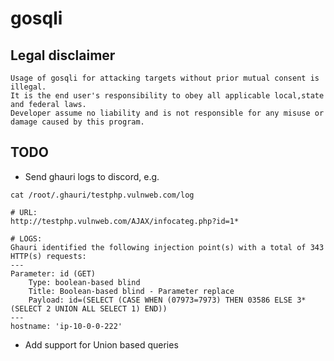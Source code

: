 # gosqli

## **Legal disclaimer**
```
Usage of gosqli for attacking targets without prior mutual consent is illegal.
It is the end user's responsibility to obey all applicable local,state and federal laws. 
Developer assume no liability and is not responsible for any misuse or damage caused by this program.
```

## **TODO**
  - Send ghauri logs to discord, e.g.
```
cat /root/.ghauri/testphp.vulnweb.com/log

# URL:
http://testphp.vulnweb.com/AJAX/infocateg.php?id=1*

# LOGS:
Ghauri identified the following injection point(s) with a total of 343 HTTP(s) requests:
---
Parameter: id (GET)
    Type: boolean-based blind
    Title: Boolean-based blind - Parameter replace
    Payload: id=(SELECT (CASE WHEN (07973=7973) THEN 03586 ELSE 3*(SELECT 2 UNION ALL SELECT 1) END))
---
hostname: 'ip-10-0-0-222'
```
  - Add support for Union based queries
